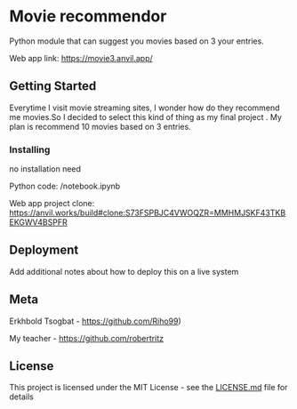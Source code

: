 # Movie recommendor

Python module that can suggest you movies based on 3 your entries.

Web app link: https://movie3.anvil.app/ 

## Getting Started

Everytime I visit movie streaming sites, I wonder how do they recommend me movies.So I decided to select this kind of thing as my final project . My plan is recommend 10 movies based on 3 entries.



### Installing
no installation need

Python code: /notebook.ipynb

Web app project clone: https://anvil.works/build#clone:S73FSPBJC4VWOQZR=MMHMJSKF43TKBEKGWV4BSPFR





## Deployment

Add additional notes about how to deploy this on a live system




 

## Meta

Erkhbold Tsogbat - https://github.com/Riho99)

My teacher - https://github.com/robertritz 

## License

This project is licensed under the MIT License - see the [LICENSE.md](LICENSE.md) file for details


